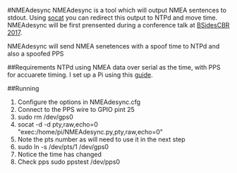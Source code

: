 #NMEAdesync
NMEAdesync is a tool which will output NMEA sentences to stdout. Using [socat](http://www.dest-unreach.org/socat/) you can redirect this output to NTPd and move time. NMEAdesync will be first prensented during a conference talk at [BSidesCBR 2017](http://www.bsidesau.com.au/speakers.html#david).

NMEAdesync will send NMEA senetences with a spoof time to NTPd and also a spoofed PPS 

##Requirements
NTPd using NMEA data over serial as the time, with PPS for accuarete timing. I set up a Pi using this [guide](https://frillip.com/raspberry-pi-stratum-1-ntp-server/).

##Running
1. Configure the options in NMEAdesync.cfg
1. Connect to the PPS wire to GPIO pint 25
1. sudo rm /dev/gps0 
1. socat -d -d pty,raw,echo=0 "exec:/home/pi/NMEAdesync.py,pty,raw,echo=0"
1. Note the pts number as will need to use it in the next step
1. sudo ln -s /dev/pts/1 /dev/gps0
1. Notice the time has changed
1. Check pps sudo ppstest /dev/pps0
